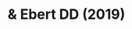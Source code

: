 --- 
abstract: '' 
authors: 
 - harrer
 -  SH Adam
 -  H Baumeister
 -  P Cuijpers
 -  E Karyotaki
 -  RP Auerbach
doi: '' 
featured: false 
publication: '*Internet interventions for mental health in university students: A …*, NA' 
publication_short: '' 
publishDate: '' 
title: '& Ebert  DD (2019)' 
url_code: '' 
url_dataset: '' 
url_pdf: '' 
url_poster: '' 
url_project: '' 
url_slides: '' 
url_source: '' 
url_video: '' 
---